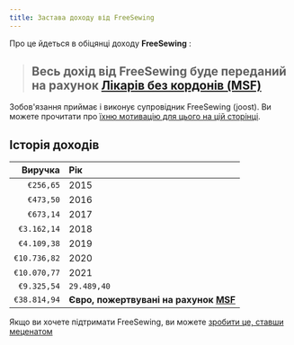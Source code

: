 ```yaml
---
title: Застава доходу від FreeSewing
---
```


Про це йдеться в обіцянці доходу **FreeSewing** :

> ## Весь дохід від FreeSewing буде переданий на рахунок [Лікарів без кордонів (MSF)](http://www.msf.org/)

Зобов'язання приймає і виконує супровідник FreeSewing (joost). Ви можете прочитати про [їхню мотивацію для цього на цій сторінці](/docs/about/pledge/motivation/).

## Історія доходів

|      Виручка | Рік                                                       |
| ------------:|:--------------------------------------------------------- |
|    `€256,65` | 2015                                                      |
|    `€473,50` | 2016                                                      |
|    `€673,14` | 2017                                                      |
|  `€3.162,14` | 2018                                                      |
|  `€4.109,38` | 2019                                                      |
| `€10.736,82` | 2020                                                      |
| `€10.070,77` | 2021                                                      |
|  `€9.325,54` | `29.489,40`                                             |
| `€38.814,94` | **Євро, пожертвувані на рахунок [MSF](https://msf.org/)** |

<Tip>

Якщо ви хочете підтримати FreeSewing, ви можете [зробити це, ставши меценатом](/patrons/join/)

</Tip>
